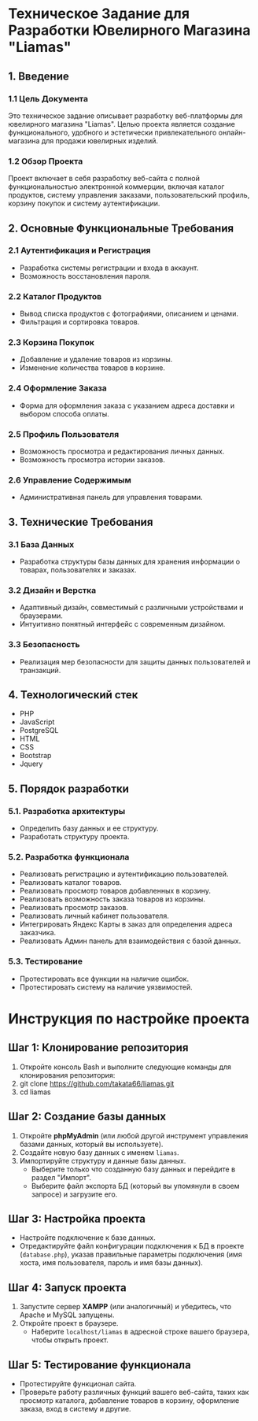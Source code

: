 # Техническое Задание для Разработки Ювелирного Магазина "Liamas"

## 1. Введение

### 1.1 Цель Документа
Это техническое задание описывает разработку веб-платформы для ювелирного магазина "Liamas". Целью проекта является создание функционального, удобного и эстетически привлекательного онлайн-магазина для продажи ювелирных изделий.

### 1.2 Обзор Проекта
Проект включает в себя разработку веб-сайта с полной функциональностью электронной коммерции, включая каталог продуктов, систему управления заказами, пользовательский профиль, корзину покупок и систему аутентификации.

## 2. Основные Функциональные Требования

### 2.1 Аутентификация и Регистрация
- Разработка системы регистрации и входа в аккаунт.
- Возможность восстановления пароля.

### 2.2 Каталог Продуктов
- Вывод списка продуктов с фотографиями, описанием и ценами.
- Фильтрация и сортировка товаров.

### 2.3 Корзина Покупок
- Добавление и удаление товаров из корзины.
- Изменение количества товаров в корзине.

### 2.4 Оформление Заказа
- Форма для оформления заказа с указанием адреса доставки и выбором способа оплаты.

### 2.5 Профиль Пользователя
- Возможность просмотра и редактирования личных данных.
- Возможность просмотра истории заказов.

### 2.6 Управление Содержимым
- Административная панель для управления товарами.

## 3. Технические Требования

### 3.1 База Данных
- Разработка структуры базы данных для хранения информации о товарах, пользователях и заказах.

### 3.2 Дизайн и Верстка
- Адаптивный дизайн, совместимый с различными устройствами и браузерами.
- Интуитивно понятный интерфейс с современным дизайном.

### 3.3 Безопасность
- Реализация мер безопасности для защиты данных пользователей и транзакций.

## 4. Технологический стек

- PHP
- JavaScript
- PostgreSQL
- HTML
- CSS
- Bootstrap
- Jquery

## 5. Порядок разработки

### 5.1. Разработка архитектуры
- Определить базу данных и ее структуру.
- Разработать структуру проекта.

### 5.2. Разработка функционала
- Реализовать регистрацию и аутентификацию пользователей.
- Реализовать каталог товаров.
- Реализовать просмотр товаров добавленных в корзину.
- Реализовать возможность заказа товаров из корзины.
- Реализовать просмотр заказов.
- Реализовать личный кабинет пользователя.
- Интегрировать Яндекс Карты в заказ для определения адреса заказчика.
- Реализовать Админ панель для взаимодействия с базой данных.

### 5.3. Тестирование
- Протестировать все функции на наличие ошибок.
- Протестировать систему на наличие уязвимостей.

# Инструкция по настройке проекта

## Шаг 1: Клонирование репозитория

1. Откройте консоль Bash и выполните следующие команды для клонирования репозитория:
2. git clone https://github.com/takata66/liamas.git
3. cd liamas

## Шаг 2: Создание базы данных

1. Откройте **phpMyAdmin** (или любой другой инструмент управления базами данных, который вы используете).
2. Создайте новую базу данных с именем `liamas`.
3. Импортируйте структуру и данные базы данных. 
   - Выберите только что созданную базу данных и перейдите в раздел "Импорт".
   - Выберите файл экспорта БД (который вы упомянули в своем запросе) и загрузите его.

## Шаг 3: Настройка проекта

- Настройте подключение к базе данных.
- Отредактируйте файл конфигурации подключения к БД в проекте (`database.php`), указав правильные параметры подключения (имя хоста, имя пользователя, пароль и имя базы данных).

## Шаг 4: Запуск проекта

1. Запустите сервер **XAMPP** (или аналогичный) и убедитесь, что Apache и MySQL запущены.
2. Откройте проект в браузере. 
   - Наберите `localhost/liamas` в адресной строке вашего браузера, чтобы открыть проект.

## Шаг 5: Тестирование функционала

- Протестируйте функционал сайта.
- Проверьте работу различных функций вашего веб-сайта, таких как просмотр каталога, добавление товаров в корзину, оформление заказа, вход в систему и другие.
